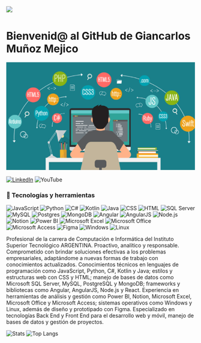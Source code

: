 # <img src="https://media3.giphy.com/media/v1.Y2lkPTc5MGI3NjExdWlmaWk1bzlibWZrd25jNDQ4b3l2cWI4azJkaTdoNDFocWg0dTFuZiZlcD12MV9pbnRlcm5hbF9naWZfYnlfaWQmY3Q9Zw/MD0svLSDeudszrNrp0/giphy.gif" width="200"/> 
# Bienvenid@ al GitHub de Giancarlos Muñoz Mejico

![Banner de Giancarlos Muñoz](LENGUAJES-DE-PROGRAMACION.jpg)

[![LinkedIn](https://img.shields.io/badge/LinkedIn-blue?style=for-the-badge&logo=linkedin&logoColor=white)](https://www.linkedin.com/in/giancarlosgmunozmejico/)
![YouTube](https://img.shields.io/badge/YouTube-%23FF0000.svg?style=for-the-badge&logo=YouTube&logoColor=white)

 ### 🚀 Tecnologías y herramientas

![JavaScript](https://img.shields.io/badge/javascript-%23323330.svg?style=for-the-badge&logo=javascript&logoColor=%23F7DF1E)
![Python](https://img.shields.io/badge/python-3670A0?style=for-the-badge&logo=python&logoColor=ffdd54)
![C#](https://img.shields.io/badge/c%23-%23239120.svg?style=for-the-badge&logo=csharp&logoColor=white)
![Kotlin](https://img.shields.io/badge/kotlin-%237F52FF.svg?style=for-the-badge&logo=kotlin&logoColor=white)
![Java](https://img.shields.io/badge/java-%23ED8B00.svg?style=for-the-badge&logo=openjdk&logoColor=white)
![CSS](https://img.shields.io/badge/css3-%231572B6.svg?style=for-the-badge&logo=css3&logoColor=white)
![HTML](https://img.shields.io/badge/html5-%23E34F26.svg?style=for-the-badge&logo=html5&logoColor=white)
![SQL Server](https://img.shields.io/badge/Microsoft%20SQL%20Server-CC2927?style=for-the-badge&logo=microsoft%20sql%20server&logoColor=white)
![MySQL](https://img.shields.io/badge/mysql-4479A1.svg?style=for-the-badge&logo=mysql&logoColor=white)
![Postgres](https://img.shields.io/badge/postgres-%23316192.svg?style=for-the-badge&logo=postgresql&logoColor=white)
![MongoDB](https://img.shields.io/badge/MongoDB-%234ea94b.svg?style=for-the-badge&logo=mongodb&logoColor=white)
![Angular](https://img.shields.io/badge/angular-%23DD0031.svg?style=for-the-badge&logo=angular&logoColor=white)
![AngularJS](https://img.shields.io/badge/angular.js-%23E23237.svg?style=for-the-badge&logo=angularjs&logoColor=white)
![Node.js](https://img.shields.io/badge/node.js-6DA55F?style=for-the-badge&logo=node.js&logoColor=white)
![Notion](https://img.shields.io/badge/Notion-%23000000.svg?style=for-the-badge&logo=notion&logoColor=white)
![Power BI](https://img.shields.io/badge/power_bi-F2C811?style=for-the-badge&logo=powerbi&logoColor=black)
![Microsoft Excel](https://img.shields.io/badge/Microsoft_Excel-217346?style=for-the-badge&logo=microsoft-excel&logoColor=white)
![Microsoft Office](https://img.shields.io/badge/Microsoft_Office-D83B01?style=for-the-badge&logo=microsoft-office&logoColor=white)
![Microsoft Access](https://img.shields.io/badge/Microsoft_Access-A4373A?style=for-the-badge&logo=microsoft-access&logoColor=white)
![Figma](https://img.shields.io/badge/figma-%23F24E1E.svg?style=for-the-badge&logo=figma&logoColor=white)
![Windows](https://img.shields.io/badge/Windows-0078D6?style=for-the-badge&logo=windows&logoColor=white)
![Linux](https://img.shields.io/badge/Linux-FCC624?style=for-the-badge&logo=linux&logoColor=black)



Profesional de la carrera de Computación e Informática del Instituto Superior Tecnológico ARGENTINA. Proactivo, analítico y responsable. Comprometido con brindar soluciones efectivas a los problemas empresariales, adaptándome a nuevas formas de trabajo con conocimientos actualizados. Conocimientos técnicos en lenguajes de programación como JavaScript, Python, C#, Kotlin y Java; estilos y estructuras web con CSS y HTML; manejo de bases de datos como Microsoft SQL Server, MySQL, PostgreSQL y MongoDB; frameworks y bibliotecas como Angular, AngularJS, Node.js y React. Experiencia en herramientas de análisis y gestión como Power BI, Notion, Microsoft Excel, Microsoft Office y Microsoft Access; sistemas operativos como Windows y Linux, además de diseño y prototipado con Figma. Especializado en tecnologías Back End y Front End para el desarrollo web y móvil, manejo de bases de datos y gestión de proyectos.

![Stats](https://github-readme-stats.vercel.app/api?username=GiancarlosMunozMejico&include_all_commits=true&count_private=true&show_icons=true&line_height=20&title_color=2B5BBD&icon_color=1124BB&text_color=A1A1A1&bg_color=0,000000,130F40)
![Top Langs](https://github-readme-stats.vercel.app/api/top-langs/?username=GiancarlosMunozMejico&layout=compact&theme=dark)

<!--
**GiancarlosMunozMejico/GiancarlosMunozMejico** is a ✨ _special_ ✨ repository because its `README.md` (this file) appears on your GitHub profile.

Here are some ideas to get you started:

- 🔭 I’m currently working on ...
- 🌱 I’m currently learning ...
- 👯 I’m looking to collaborate on ...
- 🤔 I’m looking for help with ...
- 💬 Ask me about ...
- 📫 How to reach me: ...
- 😄 Pronouns: ...
- ⚡ Fun fact: ...
-->
